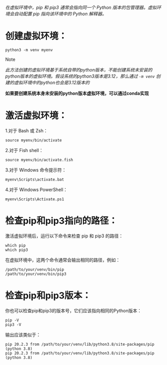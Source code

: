 *在虚拟环境中，pip 和 pip3 通常会指向同一个 Python 版本的包管理器。虚拟环境会自动配置 pip 指向该环境中的 Python 解释器。*  

# 创建虚拟环境：
```
python3 -m venv myenv
```  
> [!NOTE]
> *此方法创建的虚拟环境基于系统自带的python版本，不能创建系统未安装的python版本的虚拟环境。假设系统的python3版本是3.12，那么通过 `-m venv` 创建的虚拟环境中的python也会是3.12版本的*   

**如果要创建系统本身未安装的python版本虚拟环境，可以通过conda实现**

# 激活虚拟环境：

1.对于 Bash 或 Zsh：
```
source myenv/bin/activate
```

2.对于 Fish shell：
```
source myenv/bin/activate.fish
```

3.对于 Windows 命令提示符：
```
myenv\Scripts\activate.bat
```

4.对于 Windows PowerShell：
```
myenv\Scripts\Activate.ps1
```

# 检查pip和pip3指向的路径：
激活虚拟环境后，运行以下命令来检查 pip 和 pip3 的路径：
```
which pip
which pip3
```
在虚拟环境中，这两个命令通常会输出相同的路径，例如：
```
/path/to/your/venv/bin/pip
/path/to/your/venv/bin/pip3
```

# 检查pip和pip3版本：
你也可以检查pip和pip3的版本号，它们应该指向相同的Python版本：
```
pip -V
pip3 -V
```
输出应该类似于：
```
pip 20.2.3 from /path/to/your/venv/lib/python3.8/site-packages/pip (python 3.8)
pip 20.2.3 from /path/to/your/venv/lib/python3.8/site-packages/pip (python 3.8)
```